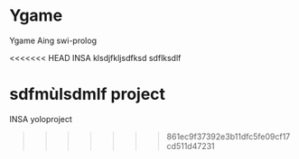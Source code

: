 # Ygame
Ygame Aing swi-prolog

<<<<<<< HEAD
INSA klsdjfkljsdfksd
sdflksdlf

sdfmùlsdmlf project
=======
INSA yoloproject
>>>>>>> 861ec9f37392e3b11dfc5fe09cf17cd511d47231
